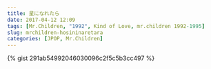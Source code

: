 ```yaml
---
title: 星になれたら
date: 2017-04-12 12:09
tags: [Mr.Children, "1992", Kind of Love, mr.children 1992-1995]
slug: mrchildren-hosininaretara
categories: [JPOP, Mr.Children]
---
```


{% gist 291ab54992046030096c2f5c5b3cc497 %}
